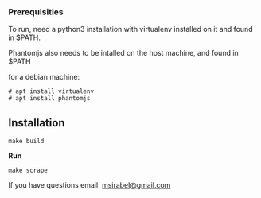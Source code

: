 ### Prerequisities

To run, need a python3 installation with virtualenv installed on it and found
in $PATH.

Phantomjs also needs to be intalled on the host machine, and found in $PATH

for a debian machine:
```
# apt install virtualenv
# apt install phantomjs

```

## Installation

`make build`

**Run**

`make scrape`



If you have questions email:
msirabel@gmail.com
